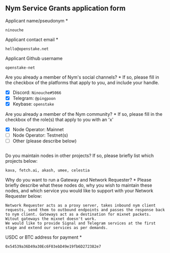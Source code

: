 Nym Service Grants application form 
------------------------------------

Applicant name/pseudonym *
```
ninouche
```

Applicant contact email *
```
hello@openstake.net
```

Applicant Github username
```
openstake-net
```

Are you already a member of Nym's social channels? * 
If so, please fill in the checkbox of the platforms that apply to you, and include your handle. 
- [X] Discord: `Ninouche#5066`
- [X] Telegram: `@pingpoon`
- [X] Keybase: `openstake`

Are you already a member of the Nym community? * 
If so, please fill in the checkbox of the role(s) that apply to you with an 'x' 
- [X] Node Operator: Mainnet 
- [ ] Node Operator: Testnet(s)
- [ ] Other (please describe below)
```
```

Do you maintain nodes in other projects? 
If so, please briefly list which projects below: 
```
kava, fetch.ai, akash, umee, celestia
```

Why do you want to run a Gateway and Network Requester? * 
Please briefly describe what these nodes do, why you wish to maintain these nodes, and which service you would like to support with your Network Requester below: 
```
Network Requester acts as a proxy server, takes inbound nym client requests, send them to outbound endpoints and passes the response back to nym client. Gateways act as a destination for mixnet packets. Witout gateways the mixnet doesn't work. 
We would like to provide Signal and Telegram services at the first stage and extend our services as per demands.
```

USDC or BTC address for payment * 
```
0x54539a36D49a30Ec6F03ebD49e19fb6D272382e7
```
